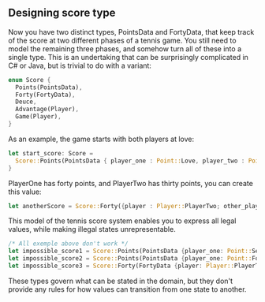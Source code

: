 ## Designing score type

Now you have two distinct types, PointsData and FortyData, that keep track of the score at two different phases of a tennis game. You still need to model the remaining three phases, and somehow turn all of these into a single type. This is an undertaking that can be surprisingly complicated in C# or Java, but is trivial to do with a variant:

```Rust
enum Score {
  Points(PointsData),
  Forty(FortyData),
  Deuce,
  Advantage(Player),
  Game(Player),
}
```

As an example, the game starts with both players at love:

```Rust
let start_score: Score =
  Score::Points(PointsData { player_one : Point::Love, player_two : Point::Love });
}
```

PlayerOne has forty points, and PlayerTwo has thirty points, you can create this value:

```Rust
let anotherScore = Score::Forty({player : Player::PlayerTwo; other_player_point : Point::Thirty })
```

This model of the tennis score system enables you to express all legal values, while making illegal states unrepresentable.

```Rust
/* All exemple above don't work */
let impossible_score1 = Score::Points(PointsData {player_one: Point::Seven, player_two : Point::Eleven});
let impossible_score2 = Score::Points(PointsData {player_one: Point::Forty, player_two : Point::Forty});
let impossible_score3 = Score::Forty(FortyData {player: Player::PlayerTwo, other_player_point : Point::Forty });
```

These types govern what can be stated in the domain, but they don't provide any rules for how values can transition from one state to another.
